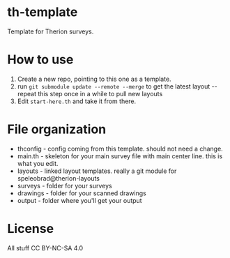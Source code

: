 # th-template

Template for Therion surveys. 

# How to use 
1. Create a new repo, pointing to this one as a template. 
2. run `git submodule update --remote --merge` to get the latest layout 
 -- repeat this step once in a while to pull new layouts 
3. Edit `start-here.th` and take it from there. 

# File organization 
- thconfig - config coming from this template. should not need a change.
- main.th - skeleton for your main survey file with main center line. this is what you edit. 
- layouts - linked layout templates. really a git module for speleobrad@therion-layouts
- surveys - folder for your surveys
- drawings - folder for your scanned drawings 
- output - folder where you'll get your output

# License 

All stuff CC BY-NC-SA 4.0


